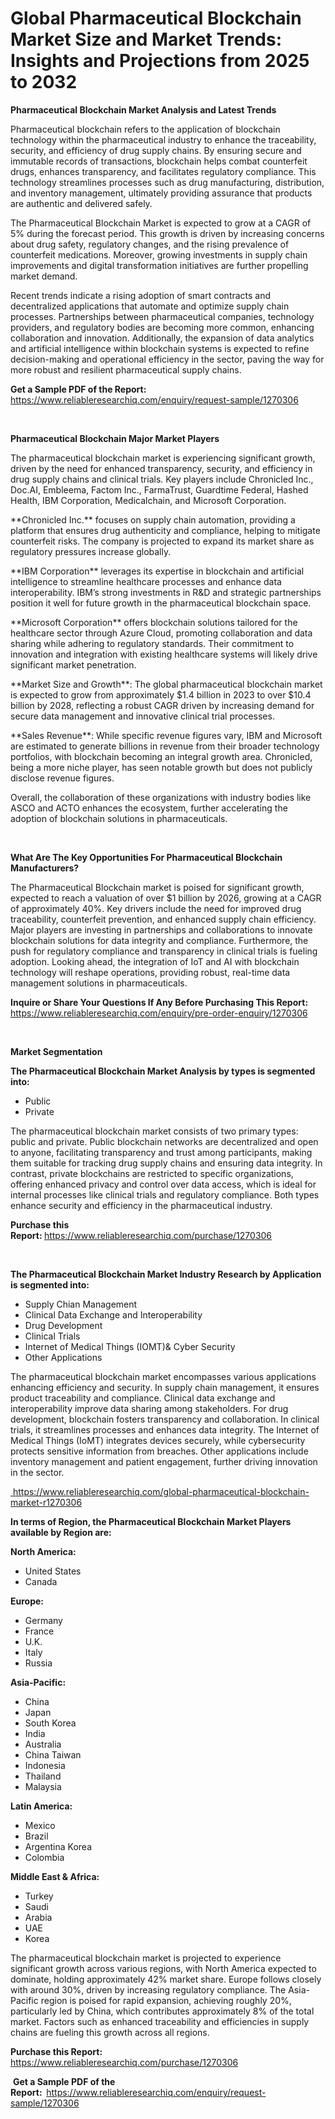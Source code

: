 <p><h1>Global Pharmaceutical Blockchain Market Size and Market Trends: Insights and Projections from 2025 to 2032</h1></p><p><strong>Pharmaceutical Blockchain Market Analysis and Latest Trends</strong></p>
<p><p>Pharmaceutical blockchain refers to the application of blockchain technology within the pharmaceutical industry to enhance the traceability, security, and efficiency of drug supply chains. By ensuring secure and immutable records of transactions, blockchain helps combat counterfeit drugs, enhances transparency, and facilitates regulatory compliance. This technology streamlines processes such as drug manufacturing, distribution, and inventory management, ultimately providing assurance that products are authentic and delivered safely.</p><p>The Pharmaceutical Blockchain Market is expected to grow at a CAGR of 5% during the forecast period. This growth is driven by increasing concerns about drug safety, regulatory changes, and the rising prevalence of counterfeit medications. Moreover, growing investments in supply chain improvements and digital transformation initiatives are further propelling market demand.</p><p>Recent trends indicate a rising adoption of smart contracts and decentralized applications that automate and optimize supply chain processes. Partnerships between pharmaceutical companies, technology providers, and regulatory bodies are becoming more common, enhancing collaboration and innovation. Additionally, the expansion of data analytics and artificial intelligence within blockchain systems is expected to refine decision-making and operational efficiency in the sector, paving the way for more robust and resilient pharmaceutical supply chains.</p></p>
<p><strong>Get a Sample PDF of the Report:&nbsp;</strong> <a href="https://www.reliableresearchiq.com/enquiry/request-sample/1270306?utm_campaign=120&utm_medium=2&utm_source=Github&utm_content=ia&utm_term=12042025&utm_id=pharmaceutical-blockchain">https://www.reliableresearchiq.com/enquiry/request-sample/1270306</a></p>
<p>&nbsp;</p>
<p><strong>Pharmaceutical Blockchain Major Market Players</strong></p>
<p><p>The pharmaceutical blockchain market is experiencing significant growth, driven by the need for enhanced transparency, security, and efficiency in drug supply chains and clinical trials. Key players include Chronicled Inc., Doc.AI, Embleema, Factom Inc., FarmaTrust, Guardtime Federal, Hashed Health, IBM Corporation, Medicalchain, and Microsoft Corporation.</p><p>**Chronicled Inc.** focuses on supply chain automation, providing a platform that ensures drug authenticity and compliance, helping to mitigate counterfeit risks. The company is projected to expand its market share as regulatory pressures increase globally.</p><p>**IBM Corporation** leverages its expertise in blockchain and artificial intelligence to streamline healthcare processes and enhance data interoperability. IBM’s strong investments in R&D and strategic partnerships position it well for future growth in the pharmaceutical blockchain space.</p><p>**Microsoft Corporation** offers blockchain solutions tailored for the healthcare sector through Azure Cloud, promoting collaboration and data sharing while adhering to regulatory standards. Their commitment to innovation and integration with existing healthcare systems will likely drive significant market penetration.</p><p>**Market Size and Growth**: The global pharmaceutical blockchain market is expected to grow from approximately $1.4 billion in 2023 to over $10.4 billion by 2028, reflecting a robust CAGR driven by increasing demand for secure data management and innovative clinical trial processes.</p><p>**Sales Revenue**: While specific revenue figures vary, IBM and Microsoft are estimated to generate billions in revenue from their broader technology portfolios, with blockchain becoming an integral growth area. Chronicled, being a more niche player, has seen notable growth but does not publicly disclose revenue figures.</p><p>Overall, the collaboration of these organizations with industry bodies like ASCO and ACTO enhances the ecosystem, further accelerating the adoption of blockchain solutions in pharmaceuticals.</p></p>
<p>&nbsp;</p>
<p><strong>What Are The Key Opportunities For Pharmaceutical Blockchain Manufacturers?</strong></p>
<p><p>The Pharmaceutical Blockchain market is poised for significant growth, expected to reach a valuation of over $1 billion by 2026, growing at a CAGR of approximately 40%. Key drivers include the need for improved drug traceability, counterfeit prevention, and enhanced supply chain efficiency. Major players are investing in partnerships and collaborations to innovate blockchain solutions for data integrity and compliance. Furthermore, the push for regulatory compliance and transparency in clinical trials is fueling adoption. Looking ahead, the integration of IoT and AI with blockchain technology will reshape operations, providing robust, real-time data management solutions in pharmaceuticals.</p></p>
<p><strong>Inquire or Share Your Questions If Any Before Purchasing This Report:</strong> <a href="https://www.reliableresearchiq.com/enquiry/pre-order-enquiry/1270306?utm_campaign=120&utm_medium=2&utm_source=Github&utm_content=ia&utm_term=12042025&utm_id=pharmaceutical-blockchain">https://www.reliableresearchiq.com/enquiry/pre-order-enquiry/1270306</a></p>
<p>&nbsp;</p>
<p><strong>Market Segmentation</strong></p>
<p><strong>The Pharmaceutical Blockchain Market Analysis by types is segmented into:</strong></p>
<p><ul><li>Public</li><li>Private</li></ul></p>
<p><p>The pharmaceutical blockchain market consists of two primary types: public and private. Public blockchain networks are decentralized and open to anyone, facilitating transparency and trust among participants, making them suitable for tracking drug supply chains and ensuring data integrity. In contrast, private blockchains are restricted to specific organizations, offering enhanced privacy and control over data access, which is ideal for internal processes like clinical trials and regulatory compliance. Both types enhance security and efficiency in the pharmaceutical industry.</p></p>
<p><strong>Purchase this Report:&nbsp;</strong><a href="https://www.reliableresearchiq.com/purchase/1270306?utm_campaign=120&utm_medium=2&utm_source=Github&utm_content=ia&utm_term=12042025&utm_id=pharmaceutical-blockchain">https://www.reliableresearchiq.com/purchase/1270306</a></p>
<p>&nbsp;</p>
<p><strong>The Pharmaceutical Blockchain Market Industry Research by Application is segmented into:</strong></p>
<p><ul><li>Supply Chian Management</li><li>Clinical Data Exchange and Interoperability</li><li>Drug Development</li><li>Clinical Trials</li><li>Internet of Medical Things (IOMT)& Cyber Security</li><li>Other Applications</li></ul></p>
<p><p>The pharmaceutical blockchain market encompasses various applications enhancing efficiency and security. In supply chain management, it ensures product traceability and compliance. Clinical data exchange and interoperability improve data sharing among stakeholders. For drug development, blockchain fosters transparency and collaboration. In clinical trials, it streamlines processes and enhances data integrity. The Internet of Medical Things (IoMT) integrates devices securely, while cybersecurity protects sensitive information from breaches. Other applications include inventory management and patient engagement, further driving innovation in the sector.</p></p>
<p><a href="https://www.reliableresearchiq.com/global-pharmaceutical-blockchain-market-r1270306?utm_campaign=120&utm_medium=2&utm_source=Github&utm_content=ia&utm_term=12042025&utm_id=pharmaceutical-blockchain">&nbsp;https://www.reliableresearchiq.com/global-pharmaceutical-blockchain-market-r1270306</a></p>
<p><strong>In terms of Region, the Pharmaceutical Blockchain Market Players available by Region are:</strong></p>
<p>
    <p> <strong> North America: </strong>
        <ul>
            <li>United States</li>
            <li>Canada</li>
        </ul>
        </p> 
    <p> <strong> Europe: </strong>
        <ul>
            <li>Germany</li>
            <li>France</li>
            <li>U.K.</li>
            <li>Italy</li>
            <li>Russia</li>
        </ul>
        </p> 
    <p> <strong> Asia-Pacific: </strong>
        <ul>
            <li>China</li>
            <li>Japan</li>
            <li>South Korea</li>
            <li>India</li>
            <li>Australia</li>
            <li>China Taiwan</li>
            <li>Indonesia</li>
            <li>Thailand</li>
            <li>Malaysia</li>
        </ul>
        </p> 
    <p> <strong> Latin America: </strong>
        <ul>
            <li>Mexico</li>
            <li>Brazil</li>
            <li>Argentina Korea</li>
            <li>Colombia</li>
        </ul>
        </p> 
    <p> <strong> Middle East & Africa: </strong>
        <ul>
            <li>Turkey</li>
            <li>Saudi</li>
            <li>Arabia</li>
            <li>UAE</li>
            <li>Korea</li>
        </ul>
    </p>
    </p>
<p><p>The pharmaceutical blockchain market is projected to experience significant growth across various regions, with North America expected to dominate, holding approximately 42% market share. Europe follows closely with around 30%, driven by increasing regulatory compliance. The Asia-Pacific region is poised for rapid expansion, achieving roughly 20%, particularly led by China, which contributes approximately 8% of the total market. Factors such as enhanced traceability and efficiencies in supply chains are fueling this growth across all regions.</p></p>
<p><strong>Purchase this Report: </strong><a href="https://www.reliableresearchiq.com/purchase/1270306?utm_campaign=120&utm_medium=2&utm_source=Github&utm_content=ia&utm_term=12042025&utm_id=pharmaceutical-blockchain">https://www.reliableresearchiq.com/purchase/1270306</a></p>
<p>&nbsp;<strong>Get a Sample PDF of the Report:&nbsp;&nbsp;</strong><a href="https://www.reliableresearchiq.com/enquiry/request-sample/1270306?utm_campaign=120&utm_medium=2&utm_source=Github&utm_content=ia&utm_term=12042025&utm_id=pharmaceutical-blockchain">https://www.reliableresearchiq.com/enquiry/request-sample/1270306</a></p>
<p><strong></strong></p>
<p><p></p><p></p><p></p></p>
